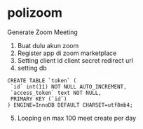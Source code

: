 # polizoom
Generate Zoom Meeting 

1. Buat dulu akun zoom
2. Register app di zoom marketplace
3. Setting client id client secret redirect url
4. setting db
```
CREATE TABLE `token` (
 `id` int(11) NOT NULL AUTO_INCREMENT,
 `access_token` text NOT NULL,
 PRIMARY KEY (`id`)
) ENGINE=InnoDB DEFAULT CHARSET=utf8mb4;
```
5. Looping en max 100 meet create per day 
